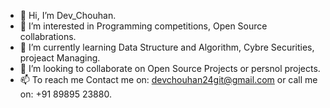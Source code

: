 - 👋 Hi, I’m Dev_Chouhan.
- 👀 I’m interested in Programming competitions, Open Source collabrations.
- 🌱 I’m currently learning Data Structure and Algorithm, Cybre Securities, projeact Managing.
- 💞️ I’m looking to collaborate on Open Source Projects or persnol projects.
- 📫 To reach me Contact me on: devchouhan24git@gmail.com or call me on: +91 89895 23880.

<!---
dev-chouhan/dev-chouhan is a ✨ special ✨ repository because its `README.md` (this file) appears on your GitHub profile.
You can click the Preview link to take a look at your changes.
--->

